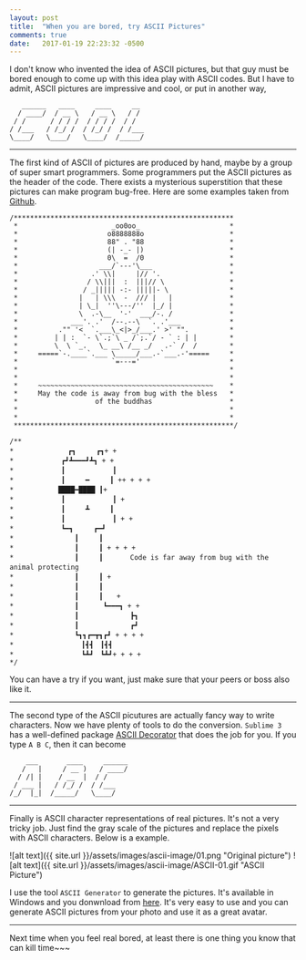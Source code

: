 ```yaml
---
layout: post
title:  "When you are bored, try ASCII Pictures"
comments: true
date:   2017-01-19 22:23:32 -0500
---
```

I don't know who invented the idea of ASCII pictures, but that guy must be bored enough to come up with this idea play with ASCII codes. But I have to admit, ASCII pictures are impressive and cool, or put in another way,
```
   ______   ____     ____     __
  / ____/  / __ \   / __ \   / /
 / /      / / / /  / / / /  / /
/ /___   / /_/ /  / /_/ /  / /___
\____/   \____/   \____/  /_____/

```

***

The first kind of ASCII of pictures are produced by hand, maybe by a group of super smart programmers. Some programmers put the ASCII pictures as the header of the code. There exists a mysterious superstition that these pictures can make program bug-free. Here are some examples taken from [Github](https://gist.github.com/edokeh/7580064).
```
/******************************************************
 *                       _oo0oo_                      *
 *                      o8888888o                     * 
 *                      88" . "88                     *
 *                      (| -_- |)                     *
 *                      0\  =  /0                     * 
 *                    ___/`---'\___                   *
 *                  .' \\|     |// '.                 *
 *                 / \\|||  :  |||// \                *
 *                / _||||| -:- |||||- \               *
 *               |   | \\\  -  /// |   |              *
 *               | \_|  ''\---/''  |_/ |              *
 *               \  .-\__  '-'  ___/-. /              *
 *             ___'. .'  /--.--\  `. .'___            *
 *          ."" '<  `.___\_<|>_/___.' >' "".          *
 *         | | :  `- \`.;`\ _ /`;.`/ - ` : | |        *
 *         \  \ `_.   \_ __\ /__ _/   .-` /  /        *
 *     =====`-.____`.___ \_____/___.-`___.-'=====     *
 *                       `=---='                      *
 *                                                    *
 *                                                    *
 *     ~~~~~~~~~~~~~~~~~~~~~~~~~~~~~~~~~~~~~~~~~~~    *
 *     May the code is away from bug with the bless   *
 *                   of the buddhas                   *
 *                                                    * 
 *                                                    * 
 ******************************************************/
 ```
 ```
/**
*　　　　　　　　┏┓　　　┏┓+ +
*　　　　　　　┏┛┻━━━┛┻┓ + +
*　　　　　　　┃　　　　　　　┃ 　
*　　　　　　　┃　　　━　　　┃ ++ + + +
*　　　　　　 ████━████ ┃+
*　　　　　　　┃　　　　　　　┃ +
*　　　　　　　┃　　　┻　　　┃
*　　　　　　　┃　　　　　　　┃ + +
*　　　　　　　┗━┓　　　┏━┛
*　　　　　　　　　┃　　　┃　　　　　　　　　　　
*　　　　　　　　　┃　　　┃ + + + +
*　　　　　　　　　┃　　　┃　　　　Code is far away from bug with the animal protecting　　　　　　　
*　　　　　　　　　┃　　　┃ + 　　　　
*　　　　　　　　　┃　　　┃
*　　　　　　　　　┃　　　┃　　+　　　　　　　　　
*　　　　　　　　　┃　 　　┗━━━┓ + +
*　　　　　　　　　┃ 　　　　　　　┣┓
*　　　　　　　　　┃ 　　　　　　　┏┛
*　　　　　　　　　┗┓┓┏━┳┓┏┛ + + + +
*　　　　　　　　　　┃┫┫　┃┫┫
*　　　　　　　　　　┗┻┛　┗┻┛+ + + +
*/
```
 You can have a try if you want, just make sure that your peers or boss also like it.

 ___

 The second type of the ASCII picutures are actually fancy way to write characters. Now we have plenty of tools to do the conversion. `Sublime 3` has a well-defined package [ASCII Decorator](https://github.com/viisual/ASCII-Decorator) that does the job for you. If you type `A B C`, then it can become

```
    ___       ____     ______
   /   |     / __ )   / ____/
  / /| |    / __  |  / /
 / ___ |   / /_/ /  / /___
/_/  |_|  /_____/   \____/

```

***

Finally is ASCII character representations of real pictures. It's not a very tricky job. Just find the gray scale of the pictures and replace the pixels with ASCII characters. Below is a example.

![alt text]({{ site.url }}/assets/images/ascii-image/01.png "Original picture")
![alt text]({{ site.url }}/assets/images/ascii-image/ASCII-01.gif "ASCII Picture")

I use the tool `ASCII Generator` to generate the pictures. It's available in Windows and you donwnload from [here](https://ascgendotnet.jmsoftware.co.uk/). It's very easy to use and you can generate ASCII pictures from your photo and use it as a great avatar.

***

Next time when you feel real bored, at least there is one thing you know that can kill time~~~

